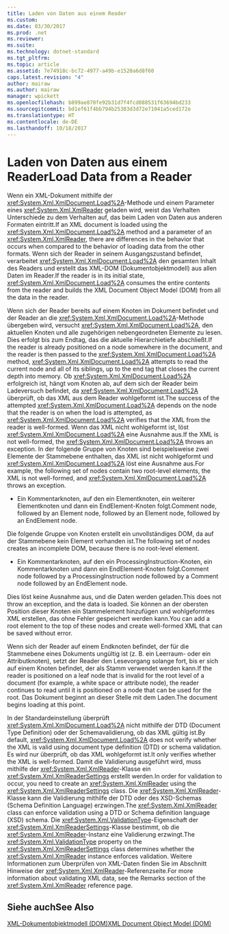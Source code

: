 ```yaml
---
title: Laden von Daten aus einem Reader
ms.custom: 
ms.date: 03/30/2017
ms.prod: .net
ms.reviewer: 
ms.suite: 
ms.technology: dotnet-standard
ms.tgt_pltfrm: 
ms.topic: article
ms.assetid: 7e74918c-bc72-4977-a49b-e1520a6d8f60
caps.latest.revision: "4"
author: mairaw
ms.author: mairaw
manager: wpickett
ms.openlocfilehash: b899ae870fe92b31d7f4fcd088531f63694bd233
ms.sourcegitcommit: bd1ef61f4bb794b25383d3d72e71041a5ced172e
ms.translationtype: HT
ms.contentlocale: de-DE
ms.lasthandoff: 10/18/2017
---
```

# <a name="load-data-from-a-reader"></a><span data-ttu-id="8cf60-102">Laden von Daten aus einem Reader</span><span class="sxs-lookup"><span data-stu-id="8cf60-102">Load Data from a Reader</span></span>
<span data-ttu-id="8cf60-103">Wenn ein XML-Dokument mithilfe der <xref:System.Xml.XmlDocument.Load%2A>-Methode und einem Parameter eines <xref:System.Xml.XmlReader> geladen wird, weist das Verhalten Unterschiede zu dem Verhalten auf, das beim Laden von Daten aus anderen Formaten eintritt.</span><span class="sxs-lookup"><span data-stu-id="8cf60-103">If an XML document is loaded using the <xref:System.Xml.XmlDocument.Load%2A> method and a parameter of an <xref:System.Xml.XmlReader>, there are differences in the behavior that occurs when compared to the behavior of loading data from the other formats.</span></span> <span data-ttu-id="8cf60-104">Wenn sich der Reader in seinem Ausgangszustand befindet, verarbeitet <xref:System.Xml.XmlDocument.Load%2A> den gesamten Inhalt des Readers und erstellt das XML-DOM (Dokumentobjektmodell) aus allen Daten im Reader.</span><span class="sxs-lookup"><span data-stu-id="8cf60-104">If the reader is in its initial state, <xref:System.Xml.XmlDocument.Load%2A> consumes the entire contents from the reader and builds the XML Document Object Model (DOM) from all the data in the reader.</span></span>  
  
 <span data-ttu-id="8cf60-105">Wenn sich der Reader bereits auf einem Knoten im Dokument befindet und der Reader an die <xref:System.Xml.XmlDocument.Load%2A>-Methode übergeben wird, versucht <xref:System.Xml.XmlDocument.Load%2A>, den aktuellen Knoten und alle zugehörigen nebengeordneten Elemente zu lesen. Dies erfolgt bis zum Endtag, das die aktuelle Hierarchietiefe abschließt.</span><span class="sxs-lookup"><span data-stu-id="8cf60-105">If the reader is already positioned on a node somewhere in the document, and the reader is then passed to the <xref:System.Xml.XmlDocument.Load%2A> method, <xref:System.Xml.XmlDocument.Load%2A> attempts to read the current node and all of its siblings, up to the end tag that closes the current depth into memory.</span></span> <span data-ttu-id="8cf60-106">Ob <xref:System.Xml.XmlDocument.Load%2A> erfolgreich ist, hängt vom Knoten ab, auf dem sich der Reader beim Ladeversuch befindet, da <xref:System.Xml.XmlDocument.Load%2A> überprüft, ob das XML aus dem Reader wohlgeformt ist.</span><span class="sxs-lookup"><span data-stu-id="8cf60-106">The success of the attempted <xref:System.Xml.XmlDocument.Load%2A> depends on the node that the reader is on when the load is attempted, as <xref:System.Xml.XmlDocument.Load%2A> verifies that the XML from the reader is well-formed.</span></span> <span data-ttu-id="8cf60-107">Wenn das XML nicht wohlgeformt ist, löst <xref:System.Xml.XmlDocument.Load%2A> eine Ausnahme aus.</span><span class="sxs-lookup"><span data-stu-id="8cf60-107">If the XML is not well-formed, the <xref:System.Xml.XmlDocument.Load%2A> throws an exception.</span></span> <span data-ttu-id="8cf60-108">In der folgende Gruppe von Knoten sind beispielsweise zwei Elemente der Stammebene enthalten, das XML ist nicht wohlgeformt und <xref:System.Xml.XmlDocument.Load%2A> löst eine Ausnahme aus.</span><span class="sxs-lookup"><span data-stu-id="8cf60-108">For example, the following set of nodes contain two root-level elements, the XML is not well-formed, and <xref:System.Xml.XmlDocument.Load%2A> throws an exception.</span></span>  
  
-   <span data-ttu-id="8cf60-109">Ein Kommentarknoten, auf den ein Elementknoten, ein weiterer Elementknoten und dann ein EndElement-Knoten folgt.</span><span class="sxs-lookup"><span data-stu-id="8cf60-109">Comment node, followed by an Element node, followed by an Element node, followed by an EndElement node.</span></span>  
  
 <span data-ttu-id="8cf60-110">Die folgende Gruppe von Knoten erstellt ein unvollständiges DOM, da auf der Stammebene kein Element vorhanden ist.</span><span class="sxs-lookup"><span data-stu-id="8cf60-110">The following set of nodes creates an incomplete DOM, because there is no root-level element.</span></span>  
  
-   <span data-ttu-id="8cf60-111">Ein Kommentarknoten, auf den ein ProcessingInstruction-Knoten, ein Kommentarknoten und dann ein EndElement-Knoten folgt.</span><span class="sxs-lookup"><span data-stu-id="8cf60-111">Comment node followed by a ProcessingInstruction node followed by a Comment node followed by an EndElement node.</span></span>  
  
 <span data-ttu-id="8cf60-112">Dies löst keine Ausnahme aus, und die Daten werden geladen.</span><span class="sxs-lookup"><span data-stu-id="8cf60-112">This does not throw an exception, and the data is loaded.</span></span> <span data-ttu-id="8cf60-113">Sie können an der obersten Position dieser Knoten ein Stammelement hinzufügen und wohlgeformtes XML erstellen, das ohne Fehler gespeichert werden kann.</span><span class="sxs-lookup"><span data-stu-id="8cf60-113">You can add a root element to the top of these nodes and create well-formed XML that can be saved without error.</span></span>  
  
 <span data-ttu-id="8cf60-114">Wenn sich der Reader auf einem Endknoten befindet, der für die Stammebene eines Dokuments ungültig ist (z. B. ein Leerraum- oder ein Attributknoten), setzt der Reader den Lesevorgang solange fort, bis er sich auf einem Knoten befindet, der als Stamm verwendet werden kann.</span><span class="sxs-lookup"><span data-stu-id="8cf60-114">If the reader is positioned on a leaf node that is invalid for the root level of a document (for example, a white space or attribute node), the reader continues to read until it is positioned on a node that can be used for the root.</span></span> <span data-ttu-id="8cf60-115">Das Dokument beginnt an dieser Stelle mit dem Laden.</span><span class="sxs-lookup"><span data-stu-id="8cf60-115">The document begins loading at this point.</span></span>  
  
 <span data-ttu-id="8cf60-116">In der Standardeinstellung überprüft <xref:System.Xml.XmlDocument.Load%2A> nicht mithilfe der DTD (Document Type Definition) oder der Schemavalidierung, ob das XML gültig ist.</span><span class="sxs-lookup"><span data-stu-id="8cf60-116">By default, <xref:System.Xml.XmlDocument.Load%2A> does not verify whether the XML is valid using document type definition (DTD) or schema validation.</span></span> <span data-ttu-id="8cf60-117">Es wird nur überprüft, ob das XML wohlgeformt ist.</span><span class="sxs-lookup"><span data-stu-id="8cf60-117">It only verifies whether the XML is well-formed.</span></span> <span data-ttu-id="8cf60-118">Damit die Validierung ausgeführt wird, muss mithilfe der <xref:System.Xml.XmlReader>-Klasse ein <xref:System.Xml.XmlReaderSettings> erstellt werden.</span><span class="sxs-lookup"><span data-stu-id="8cf60-118">In order for validation to occur, you need to create an <xref:System.Xml.XmlReader> using the <xref:System.Xml.XmlReaderSettings> class.</span></span> <span data-ttu-id="8cf60-119">Die <xref:System.Xml.XmlReader>-Klasse kann die Validierung mithilfe der DTD oder des XSD-Schemas (Schema Definition Language) erzwingen.</span><span class="sxs-lookup"><span data-stu-id="8cf60-119">The <xref:System.Xml.XmlReader> class can enforce validation using a DTD or Schema definition language (XSD) schema.</span></span> <span data-ttu-id="8cf60-120">Die <xref:System.Xml.ValidationType>-Eigenschaft der <xref:System.Xml.XmlReaderSettings>-Klasse bestimmt, ob die <xref:System.Xml.XmlReader>-Instanz eine Validierung erzwingt.</span><span class="sxs-lookup"><span data-stu-id="8cf60-120">The <xref:System.Xml.ValidationType> property on the <xref:System.Xml.XmlReaderSettings> class determines whether the <xref:System.Xml.XmlReader> instance enforces validation.</span></span> <span data-ttu-id="8cf60-121">Weitere Informationen zum Überprüfen von XML-Daten finden Sie im Abschnitt Hinweise der <xref:System.Xml.XmlReader>-Referenzseite.</span><span class="sxs-lookup"><span data-stu-id="8cf60-121">For more information about validating XML data, see the Remarks section of the <xref:System.Xml.XmlReader> reference page.</span></span>  
  
## <a name="see-also"></a><span data-ttu-id="8cf60-122">Siehe auch</span><span class="sxs-lookup"><span data-stu-id="8cf60-122">See Also</span></span>  
 [<span data-ttu-id="8cf60-123">XML-Dokumentobjektmodell (DOM)</span><span class="sxs-lookup"><span data-stu-id="8cf60-123">XML Document Object Model (DOM)</span></span>](../../../../docs/standard/data/xml/xml-document-object-model-dom.md)
